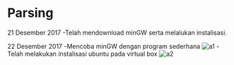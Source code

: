 # Parsing
21 Desember 2017
-Telah mendownload minGW serta melalukan instalisasi.

22 Desember 2017
-Mencoba minGW dengan program sederhana
![a1](https://user-images.githubusercontent.com/32188146/34299158-0b36dd3e-e754-11e7-96ec-9df1ce9a930e.png)
-Telah melakukan instalisasi ubuntu pada virtual box 
![a2](https://user-images.githubusercontent.com/32188146/34299103-b65cecea-e753-11e7-841c-13ac30278a7a.jpg)
